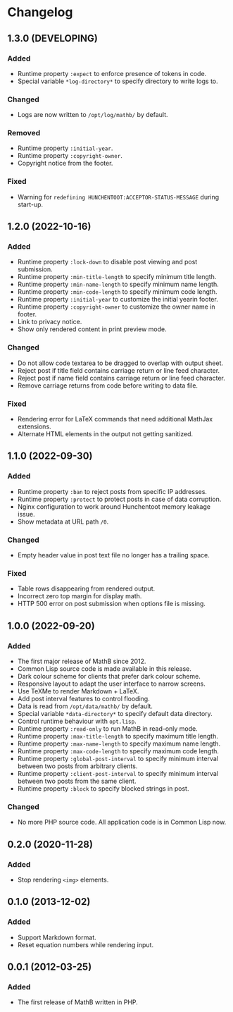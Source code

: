 Changelog
=========

1.3.0 (DEVELOPING)
------------------

### Added

- Runtime property `:expect` to enforce presence of tokens in code.
- Special variable `*log-directory*` to specify directory to write
  logs to.


### Changed

- Logs are now written to `/opt/log/mathb/` by default.


### Removed

- Runtime property `:initial-year`.
- Runtime property `:copyright-owner`.
- Copyright notice from the footer.


### Fixed

- Warning for `redefining HUNCHENTOOT:ACCEPTOR-STATUS-MESSAGE` during
  start-up.


1.2.0 (2022-10-16)
------------------

### Added

- Runtime property `:lock-down` to disable post viewing and post
  submission.
- Runtime property `:min-title-length` to specify minimum title
  length.
- Runtime property `:min-name-length` to specify minimum name length.
- Runtime property `:min-code-length` to specify minimum code length.
- Runtime property `:initial-year` to customize the initial yearin
  footer.
- Runtime property `:copyright-owner` to customize the owner name in
  footer.
- Link to privacy notice.
- Show only rendered content in print preview mode.


### Changed

- Do not allow code textarea to be dragged to overlap with output
  sheet.
- Reject post if title field contains carriage return or line feed
  character.
- Reject post if name field contains carriage return or line feed
  character.
- Remove carriage returns from code before writing to data file.


### Fixed

- Rendering error for LaTeX commands that need additional MathJax
  extensions.
- Alternate HTML elements in the output not getting sanitized.


1.1.0 (2022-09-30)
------------------

### Added

- Runtime property `:ban` to reject posts from specific IP addresses.
- Runtime property `:protect` to protect posts in case of data
  corruption.
- Nginx configuration to work around Hunchentoot memory leakage issue.
- Show metadata at URL path `/0`.


### Changed

- Empty header value in post text file no longer has a trailing space.


### Fixed

- Table rows disappearing from rendered output.
- Incorrect zero top margin for display math.
- HTTP 500 error on post submission when options file is missing.


1.0.0 (2022-09-20)
------------------

### Added

- The first major release of MathB since 2012.
- Common Lisp source code is made available in this release.
- Dark colour scheme for clients that prefer dark colour scheme.
- Responsive layout to adapt the user interface to narrow screens.
- Use TeXMe to render Markdown + LaTeX.
- Add post interval features to control flooding.
- Data is read from `/opt/data/mathb/` by default.
- Special variable `*data-directory*` to specify default data
  directory.
- Control runtime behaviour with `opt.lisp`.
- Runtime property `:read-only` to run MathB in read-only mode.
- Runtime property `:max-title-length` to specify maximum title
  length.
- Runtime property `:max-name-length` to specify maximum name length.
- Runtime property `:max-code-length` to specify maximum code length.
- Runtime property `:global-post-interval` to specify minimum interval
  between two posts from arbitrary clients.
- Runtime property `:client-post-interval` to specify minimum interval
  between two posts from the same client.
- Runtime property `:block` to specify blocked strings in post.


### Changed

- No more PHP source code.  All application code is in Common Lisp
  now.


0.2.0 (2020-11-28)
------------------

### Added

- Stop rendering `<img>` elements.


0.1.0 (2013-12-02)
------------------

### Added

- Support Markdown format.
- Reset equation numbers while rendering input.


0.0.1 (2012-03-25)
------------------

### Added

- The first release of MathB written in PHP.
